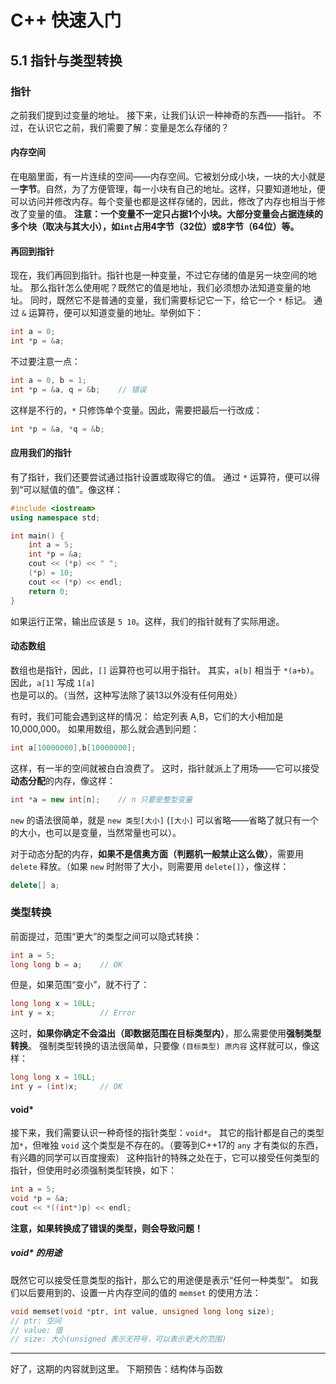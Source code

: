 # C++ 快速入门

## 5.1 指针与类型转换

### 指针

之前我们提到过变量的地址。
接下来，让我们认识一种神奇的东西——指针。
不过，在认识它之前，我们需要了解：变量是怎么存储的？

#### 内存空间

在电脑里面，有一片连续的空间——内存空间。它被划分成小块，一块的大小就是一**字节**。自然，为了方便管理，每一小块有自己的地址。这样，只要知道地址，便可以访问并修改内存。每个变量也都是这样存储的，因此，修改了内存也相当于修改了变量的值。
**注意：一个变量不一定只占据1个小块。大部分变量会占据连续的多个块（取决与其大小），如`int`占用4字节（32位）或8字节（64位）等。**

#### 再回到指针

现在，我们再回到指针。指针也是一种变量，不过它存储的值是另一块空间的地址。
那么指针怎么使用呢？既然它的值是地址，我们必须想办法知道变量的地址。
同时，既然它不是普通的变量，我们需要标记它一下，给它一个 `*` 标记。
通过 `&` 运算符，便可以知道变量的地址。举例如下：
```c++
int a = 0;
int *p = &a;
```
不过要注意一点：
```c++
int a = 0, b = 1;
int *p = &a, q = &b;	// 错误
```
这样是不行的，`*` 只修饰单个变量。因此，需要把最后一行改成：
```c++
int *p = &a, *q = &b;
```

#### 应用我们的指针

有了指针，我们还要尝试通过指针设置或取得它的值。
通过 `*` 运算符，便可以得到“可以赋值的值”。像这样：
```c++
#include <iostream>
using namespace std;

int main() {
	int a = 5;
	int *p = &a;
	cout << (*p) << " ";
	(*p) = 10;
	cout << (*p) << endl;
	return 0;
}
```
如果运行正常，输出应该是 `5 10`。这样，我们的指针就有了实际用途。

#### 动态数组

数组也是指针，因此，`[]` 运算符也可以用于指针。
其实，`a[b]` 相当于 `*(a+b)`。因此，`a[1]` 写成 `1[a]` 也是可以的。（当然，这种写法除了装13以外没有任何用处）

有时，我们可能会遇到这样的情况：
给定列表 A,B，它们的大小相加是 10,000,000。
如果用数组，那么就会遇到问题：
```c++
int a[10000000],b[10000000];
```
这样，有一半的空间就被白白浪费了。
这时，指针就派上了用场——它可以接受**动态分配**的内存，像这样：
```c++
int *a = new int[n];	// n 只要是整型变量
```
`new` 的语法很简单，就是 `new 类型[大小]` (`[大小]` 可以省略——省略了就只有一个的大小，也可以是变量，当然常量也可以）。

对于动态分配的内存，**如果不是信奥方面（判题机一般禁止这么做）**，需要用 `delete` 释放。（如果 `new` 时附带了大小，则需要用 `delete[]`），像这样：
```c++
delete[] a;
```

### 类型转换

前面提过，范围“更大”的类型之间可以隐式转换：
```c++
int a = 5;
long long b = a;	// OK
```
但是，如果范围“变小”，就不行了：
```c++
long long x = 10LL;
int y = x;			// Error
```
这时，**如果你确定不会溢出（即数据范围在目标类型内）**，那么需要使用**强制类型转换**。
强制类型转换的语法很简单，只要像 `(目标类型) 原内容` 这样就可以，像这样：
```c++
long long x = 10LL;
int y = (int)x;		// OK
```

#### void*

接下来，我们需要认识一种奇怪的指针类型：`void*`。
其它的指针都是自己的类型加`*`，但唯独 `void` 这个类型是不存在的。（要等到C++17的 `any` 才有类似的东西，有兴趣的同学可以百度搜索）
这种指针的特殊之处在于，它可以接受任何类型的指针，但使用时必须强制类型转换，如下：
```c++
int a = 5;
void *p = &a;
cout << *((int*)p) << endl;
```
**注意，如果转换成了错误的类型，则会导致问题！**

##### void* 的用途

既然它可以接受任意类型的指针，那么它的用途便是表示“任何一种类型”。
如我们以后要用到的、设置一片内存空间的值的 `memset` 的使用方法：
```c++
void memset(void *ptr, int value, unsigned long long size);
// ptr: 空间
// value: 值
// size: 大小(unsigned 表示无符号，可以表示更大的范围)
```

------

好了，这期的内容就到这里。
下期预告：结构体与函数